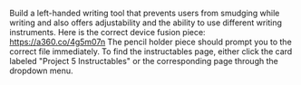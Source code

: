 Build a left-handed writing tool that prevents users from smudging while writing and also offers adjustability and the ability to use different writing instruments.
Here is the correct device fusion piece: https://a360.co/4g5m07n
The pencil holder piece should prompt you to the correct file immediately. 
To find the instructables page, either click the card labeled "Project 5 Instructables" or the corresponding page through the dropdown menu. 
